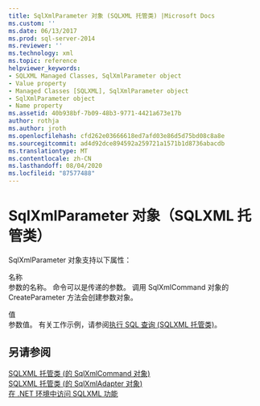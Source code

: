 ```yaml
---
title: SqlXmlParameter 对象 (SQLXML 托管类) |Microsoft Docs
ms.custom: ''
ms.date: 06/13/2017
ms.prod: sql-server-2014
ms.reviewer: ''
ms.technology: xml
ms.topic: reference
helpviewer_keywords:
- SQLXML Managed Classes, SqlXmlParameter object
- Value property
- Managed Classes [SQLXML], SqlXmlParameter object
- SqlXmlParameter object
- Name property
ms.assetid: 40b938bf-7b09-48b3-9771-4421a673e17b
author: rothja
ms.author: jroth
ms.openlocfilehash: cfd262e03666618ed7afd03e86d5d75bd08c8a8e
ms.sourcegitcommit: ad4d92dce894592a259721a1571b1d8736abacdb
ms.translationtype: MT
ms.contentlocale: zh-CN
ms.lasthandoff: 08/04/2020
ms.locfileid: "87577488"
---
```

# <a name="sqlxmlparameter-object-sqlxml-managed-classes"></a>SqlXmlParameter 对象（SQLXML 托管类）
  SqlXmlParameter 对象支持以下属性：  
  
 名称  
 参数的名称。 命令可以是传递的参数。 调用 SqlXmlCommand 对象的 CreateParameter 方法会创建参数对象。  
  
 值  
 参数值。 有关工作示例，请参阅[执行 SQL 查询 &#40;SQLXML 托管类&#41;](sqlxml-4-0-net-framework-support-managed-classes.md)。  
  
## <a name="see-also"></a>另请参阅  
 [SQLXML 托管类 &#40;的 SqlXmlCommand 对象&#41;](sqlxml-managed-classes-sqlxmlcommand-object.md)   
 [SQLXML 托管类 &#40;的 SqlXmlAdapter 对象&#41;](sqlxml-managed-classes-sqlxmladapter-object.md)   
 [在 .NET 环境中访问 SQLXML 功能](accessing-sqlxml-functionality-in-the-net-environment.md)  
  
  
